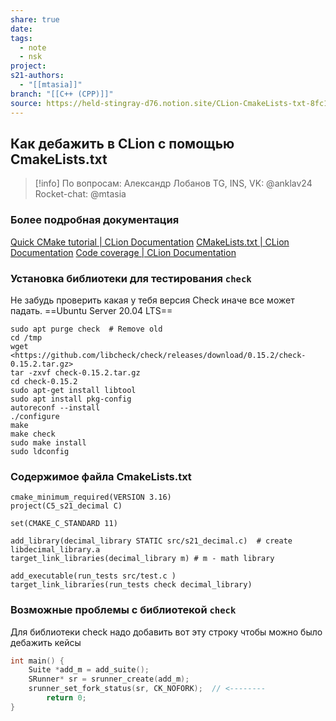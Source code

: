 ```yaml
---
share: true
date: 
tags:
  - note
  - nsk
project: 
s21-authors:
  - "[[mtasia]]"
branch: "[[C++ (CPP)]]"
source: https://held-stingray-d76.notion.site/CLion-CmakeLists-txt-8fc19a4bc446493c8198f6e41e4fb64d
---
```


## Как дебажить в CLion с помощью CmakeLists.txt

> [!info] 
> По вопросам: Александр Лобанов TG, INS, VK: @anklav24 Rocket-chat: @mtasia 

### Более подробная документация
[Quick CMake tutorial \| CLion Documentation](https://www.jetbrains.com/help/clion/quick-cmake-tutorial.html#link-libs)
[CMakeLists.txt \| CLion Documentation](https://www.jetbrains.com/help/clion/cmakelists-txt-file.html#cmakelist-template)
[Code coverage \| CLion Documentation](https://www.jetbrains.com/help/clion/code-coverage-clion.html#troubleshoot-and-limits)

### Установка библиотеки для тестирования `check`
Не забудь проверить какая у тебя версия Check иначе все может падать.
==Ubuntu Server 20.04 LTS==
```shell
sudo apt purge check  # Remove old
cd /tmp
wget <https://github.com/libcheck/check/releases/download/0.15.2/check-0.15.2.tar.gz>
tar -zxvf check-0.15.2.tar.gz
cd check-0.15.2
sudo apt-get install libtool
sudo apt install pkg-config
autoreconf --install
./configure
make
make check
sudo make install
sudo ldconfig
```

### Содержимое файла CmakeLists.txt
```
cmake_minimum_required(VERSION 3.16)
project(C5_s21_decimal C)

set(CMAKE_C_STANDARD 11)

add_library(decimal_library STATIC src/s21_decimal.c)  # create libdecimal_library.a
target_link_libraries(decimal_library m) # m - math library

add_executable(run_tests src/test.c )
target_link_libraries(run_tests check decimal_library)
```

### Возможные проблемы с библиотекой `check`
Для библиотеки check надо добавить вот эту строку чтобы можно было дебажить кейсы
```c
int main() {
    Suite *add_m = add_suite();
    SRunner* sr = srunner_create(add_m);
    srunner_set_fork_status(sr, CK_NOFORK);  // <--------
		return 0;
}
```
